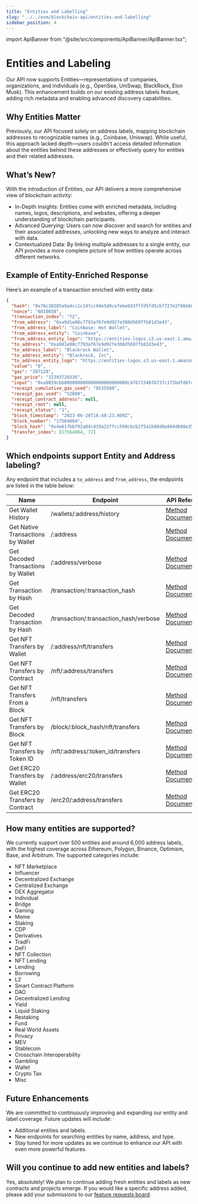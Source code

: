 ```yaml
---
title: "Entities and Labelling"
slug: "../../evm/blockchain-api/entities-and-labelling"
sidebar_position: 4
---
```


import ApiBanner from "@site/src/components/ApiBanner/ApiBanner.tsx";

# Entities and Labeling

Our API now supports Entities—representations of companies, organizations, and individuals (e.g., OpenSea, UniSwap, BlackRock, Elon Musk). This enhancement builds on our existing address labels feature, adding rich metadata and enabling advanced discovery capabilities.

## Why Entities Matter

Previously, our API focused solely on address labels, mapping blockchain addresses to recognizable names (e.g., Coinbase, Uniswap). While useful, this approach lacked depth—users couldn't access detailed information about the entities behind these addresses or effectively query for entities and their related addresses.

## What’s New?

With the introduction of Entities, our API delivers a more comprehensive view of blockchain activity:

- In-Depth Insights: Entities come with enriched metadata, including names, logos, descriptions, and websites, offering a deeper understanding of blockchain participants.
- Advanced Querying: Users can now discover and search for entities and their associated addresses, unlocking new ways to analyze and interact with data.
- Contextualized Data: By linking multiple addresses to a single entity, our API provides a more complete picture of how entities operate across different networks.

## Example of Entity-Enriched Response

Here’s an example of a transaction enriched with entity data:

```json
{
  "hash": "0x70c30285a9a4cc1c147cc94e5d0cefebe693fffd5fd5cbf727e2f86b6829d71b",
  "nonce": "6810858",
  "transaction_index": "72",
  "from_address": "Oxa9d1e08c7793af67e9d92fe308d5697fb81d3e43",
  "from_address_label": "Coinbase: Hot Wallet",
  "from_address_entity": "Coinbase",
  "from_address_entity_logo": "https://entities-logos.s3.us-east-1.amazonaws.com/coinbase.png",
  "to_address": "Oxa9d1e08c7793af67e9d92fe308d5697fb81d3e43",
  "to_address_label": "Blackrock Wallet",
  "to_address_entity": "Blackrock, Inc",
  "to_address_entity_logo": "https://entities-logos.s3.us-east-1.amazonaws.com/blackrock.png",
  "value": "0",
  "gas": "207128",
  "gas_price": "32393720336",
  "input": "0xa9059cbb000000000000000000000000c476723407b737c173bdfd87c7abc80f6856e6320000000000000000000000000000000000000000000000008533e3870aec3000",
  "receipt_cumulative_gas_used": "8535588",
  "receipt_gas_used": "52089",
  "receipt_contract_address": null,
  "receipt_root": null,
  "receipt_status": "1",
  "block_timestamp": "2023-06-26T16:48:23.000Z",
  "block_number": "17564884",
  "block_hash": "0x4e61fbb792a84c419a22ffcc590cbcb2f5a1b88d8e864d608e3544a3594c0e69",
  "transfer_index": [17564884, 72]
}
```

## Which endpoints support Entity and Address labeling?

Any endpoint that includes a `to_address` and `from_address`, the endpoints are listed in the table below:

| Name                               | Endpoint                               | API Reference                                                                        |
| ---------------------------------- | -------------------------------------- | ------------------------------------------------------------------------------------ |
| Get Wallet History                 | /wallets/:address/history              | [Method Documentation](/web3-data-api/evm/reference/wallet-api/get-wallet-history)   |
| Get Native Transactions by Wallet  | /:address                              | [Method Documentation](/web3-data-api/evm/reference/get-wallet-transactions)         |
| Get Decoded Transactions by Wallet | /:address/verbose                      | [Method Documentation](/web3-data-api/evm/reference/get-decoded-wallet-transaction)  |
| Get Transaction by Hash            | /transaction/:transaction_hash         | [Method Documentation](/web3-data-api/evm/reference/get-transaction)                 |
| Get Decoded Transaction by Hash    | /transaction/:transaction_hash/verbose | [Method Documentation](/web3-data-api/evm/reference/get-decoded-transaction)         |
| Get NFT Transfers by Wallet        | /:address/nft/transfers                | [Method Documentation](/web3-data-api/evm/reference/get-wallet-nft-transfers)        |
| Get NFT Transfers by Contract      | /nft/:address/transfers                | [Method Documentation](/web3-data-api/evm/reference/get-nft-contract-transfers)      |
| Get NFT Transfers From a Block     | /nft/transfers                         | [Method Documentation](/web3-data-api/evm/reference/get-nft-transfers-from-to-block) |
| Get NFT Transfers by Block         | /block/:block_hash/nft/transfers       | [Method Documentation](/web3-data-api/evm/reference/get-nft-transfers-by-block)      |
| Get NFT Transfers by Token ID      | /nft/:address/:token_id/transfers      | [Method Documentation](/web3-data-api/evm/reference/get-nft-transfers)               |
| Get ERC20 Transfers by Wallet      | /:address/erc20/transfers              | [Method Documentation](/web3-data-api/evm/reference/get-wallet-token-transfers)      |
| Get ERC20 Transfers by Contract    | /erc20/:address/transfers              | [Method Documentation](/web3-data-api/evm/reference/get-token-transfers)             |

## How many entities are supported?

We currently support over 500 entities and around 6,000 address labels, with the highest coverage across Ethereum, Polygon, Binance, Optimism, Base, and Arbitrum. The supported categories include:

- NFT Marketplace
- Influencer
- Decentralized Exchange
- Centralized Exchange
- DEX Aggregator
- Individual
- Bridge
- Gaming
- Meme
- Staking
- CDP
- Derivatives
- TradFi
- DeFi
- NFT Collection
- NFT Lending
- Lending
- Borrowing
- L2
- Smart Contract Platform
- DAO
- Decentralized Lending
- Yield
- Liquid Staking
- Restaking
- Fund
- Real World Assets
- Privacy
- MEV
- Stablecoin
- Crosschain Interoperability
- Gambling
- Wallet
- Crypto Tax
- Misc

## Future Enhancements

We are committed to continuously improving and expanding our entity and label coverage. Future updates will include:

- Additional entities and labels.
- New endpoints for searching entities by name, address, and type.
- Stay tuned for more updates as we continue to enhance our API with even more powerful features.

## Will you continue to add new entities and labels?

Yes, absolutely! We plan to continue adding fresh entities and labels as new contracts and projects emerge. If you would like a specific address added, please add your submissions to our [feature requests board](https://roadmap.moralis.io/b/feature-requests/).
